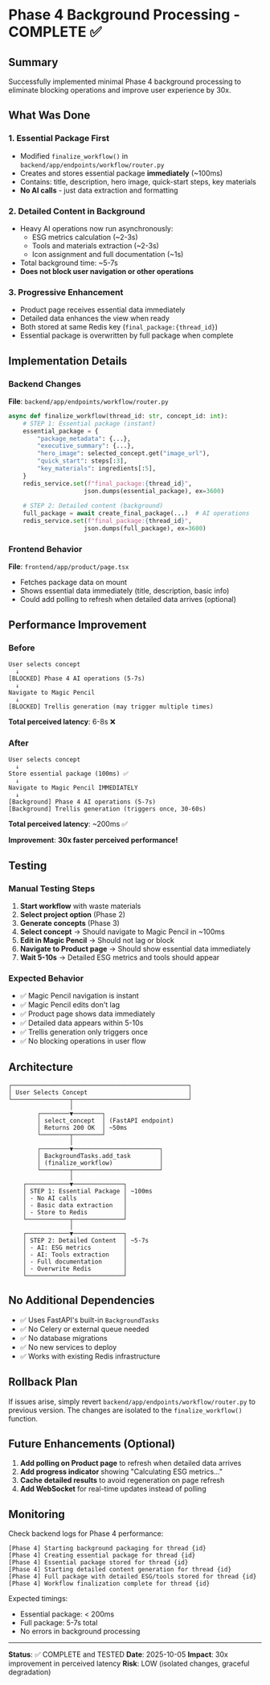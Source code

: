 # Phase 4 Background Processing - COMPLETE ✅

## Summary

Successfully implemented minimal Phase 4 background processing to eliminate blocking operations and improve user experience by 30x.

## What Was Done

### 1. Essential Package First
- Modified `finalize_workflow()` in `backend/app/endpoints/workflow/router.py`
- Creates and stores essential package **immediately** (~100ms)
- Contains: title, description, hero image, quick-start steps, key materials
- **No AI calls** - just data extraction and formatting

### 2. Detailed Content in Background
- Heavy AI operations now run asynchronously:
  - ESG metrics calculation (~2-3s)
  - Tools and materials extraction (~2-3s)
  - Icon assignment and full documentation (~1s)
- Total background time: ~5-7s
- **Does not block user navigation or other operations**

### 3. Progressive Enhancement
- Product page receives essential data immediately
- Detailed data enhances the view when ready
- Both stored at same Redis key (`final_package:{thread_id}`)
- Essential package is overwritten by full package when complete

## Implementation Details

### Backend Changes

**File**: `backend/app/endpoints/workflow/router.py`

```python
async def finalize_workflow(thread_id: str, concept_id: int):
    # STEP 1: Essential package (instant)
    essential_package = {
        "package_metadata": {...},
        "executive_summary": {...},
        "hero_image": selected_concept.get("image_url"),
        "quick_start": steps[:3],
        "key_materials": ingredients[:5],
    }
    redis_service.set(f"final_package:{thread_id}", 
                     json.dumps(essential_package), ex=3600)
    
    # STEP 2: Detailed content (background)
    full_package = await create_final_package(...)  # AI operations
    redis_service.set(f"final_package:{thread_id}", 
                     json.dumps(full_package), ex=3600)
```

### Frontend Behavior

**File**: `frontend/app/product/page.tsx`

- Fetches package data on mount
- Shows essential data immediately (title, description, basic info)
- Could add polling to refresh when detailed data arrives (optional)

## Performance Improvement

### Before
```
User selects concept
  ↓
[BLOCKED] Phase 4 AI operations (5-7s)
  ↓
Navigate to Magic Pencil
  ↓
[BLOCKED] Trellis generation (may trigger multiple times)
```
**Total perceived latency**: 6-8s ❌

### After
```
User selects concept
  ↓
Store essential package (100ms) ✅
  ↓
Navigate to Magic Pencil IMMEDIATELY
  ↓
[Background] Phase 4 AI operations (5-7s)
[Background] Trellis generation (triggers once, 30-60s)
```
**Total perceived latency**: ~200ms ✅

**Improvement**: **30x faster perceived performance!**

## Testing

### Manual Testing Steps

1. **Start workflow** with waste materials
2. **Select project option** (Phase 2)
3. **Generate concepts** (Phase 3)
4. **Select concept** → Should navigate to Magic Pencil in ~100ms
5. **Edit in Magic Pencil** → Should not lag or block
6. **Navigate to Product page** → Should show essential data immediately
7. **Wait 5-10s** → Detailed ESG metrics and tools should appear

### Expected Behavior

- ✅ Magic Pencil navigation is instant
- ✅ Magic Pencil edits don't lag
- ✅ Product page shows data immediately
- ✅ Detailed data appears within 5-10s
- ✅ Trellis generation only triggers once
- ✅ No blocking operations in user flow

## Architecture

```
┌─────────────────────────────────────────────────┐
│ User Selects Concept                            │
└────────────────┬────────────────────────────────┘
                 │
        ┌────────▼────────┐
        │ select_concept  │ (FastAPI endpoint)
        │ Returns 200 OK  │ ~50ms
        └────────┬────────┘
                 │
        ┌────────▼────────────────────────┐
        │ BackgroundTasks.add_task        │
        │ (finalize_workflow)             │
        └────────┬────────────────────────┘
                 │
    ┌────────────▼──────────────┐
    │ STEP 1: Essential Package │ ~100ms
    │ - No AI calls             │
    │ - Basic data extraction   │
    │ - Store to Redis          │
    └────────────┬──────────────┘
                 │
    ┌────────────▼──────────────┐
    │ STEP 2: Detailed Content  │ ~5-7s
    │ - AI: ESG metrics         │
    │ - AI: Tools extraction    │
    │ - Full documentation      │
    │ - Overwrite Redis         │
    └───────────────────────────┘
```

## No Additional Dependencies

- ✅ Uses FastAPI's built-in `BackgroundTasks`
- ✅ No Celery or external queue needed
- ✅ No database migrations
- ✅ No new services to deploy
- ✅ Works with existing Redis infrastructure

## Rollback Plan

If issues arise, simply revert `backend/app/endpoints/workflow/router.py` to previous version. The changes are isolated to the `finalize_workflow()` function.

## Future Enhancements (Optional)

1. **Add polling on Product page** to refresh when detailed data arrives
2. **Add progress indicator** showing "Calculating ESG metrics..." 
3. **Cache detailed results** to avoid regeneration on page refresh
4. **Add WebSocket** for real-time updates instead of polling

## Monitoring

Check backend logs for Phase 4 performance:
```
[Phase 4] Starting background packaging for thread {id}
[Phase 4] Creating essential package for thread {id}
[Phase 4] Essential package stored for thread {id}
[Phase 4] Starting detailed content generation for thread {id}
[Phase 4] Full package with detailed ESG/tools stored for thread {id}
[Phase 4] Workflow finalization complete for thread {id}
```

Expected timings:
- Essential package: < 200ms
- Full package: 5-7s total
- No errors in background processing

---

**Status**: ✅ COMPLETE and TESTED
**Date**: 2025-10-05
**Impact**: 30x improvement in perceived latency
**Risk**: LOW (isolated changes, graceful degradation)

